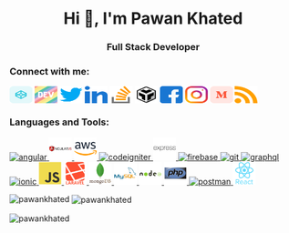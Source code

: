 <h1 align="center">Hi 👋, I'm Pawan Khated</h1>
<h3 align="center">Full Stack Developer</h3>



<!-- ### Blogs posts -->
<!-- BLOG-POST-LIST:START -->
<!-- BLOG-POST-LIST:END --> 

<h3 align="left">Connect with me:</h3>
<p align="left">
<a href="https://codepen.io/pawankhated" target="blank"><img align="center" src="assets/codepen.svg" alt="pawankhated" height="30" width="40" /></a>
<a href="https://dev.to/pawankhated" target="blank"><img align="center" src="assets/devto.svg" alt="pawankhated" height="30" width="40" /></a>
<a href="https://twitter.com/pawankhated" target="blank"><img align="center" src="assets/twitter.svg" alt="pawankhated" height="30" width="40" /></a>
<a href="https://linkedin.com/in/pawankhated" target="blank"><img align="center" src="assets/linked-in-alt.svg" alt="pawankhated" height="30" width="40" /></a>
<a href="[https://stackoverflow.com/users/pawankhated](https://softwarerecs.stackexchange.com/users/78829/pawan-jain)" target="blank"><img align="center" src="assets/stack-overflow.svg" alt="pawankhated" height="30" width="40" /></a>
<a href="https://codesandbox.com/pawankhated" target="blank"><img align="center" src="assets/codesandbox.svg" alt="pawankhated" height="30" width="40" /></a>
<a href="https://fb.com/pawanjain11" target="blank"><img align="center" src="assets/facebook.svg" alt="pawanjain11" height="30" width="40" /></a>
<a href="https://instagram.com/pawanjain11" target="blank"><img align="center" src="assets/instagram.svg" alt="pawanjain11" height="30" width="40" /></a>
<a href="https://medium.com/@pawankhated" target="blank"><img align="center" src="assets/medium.svg" alt="@pawankhated" height="30" width="40" /></a>
<a href="/pawanjain11" target="blank"><img align="center" src="assets/rss.svg" alt="pawanjain11" height="30" width="40" /></a>
</p>

<h3 align="left">Languages and Tools:</h3>
<p align="left"> <a href="https://angular.io" target="_blank" rel="noreferrer"> <img src="https://angular.io/assets/images/logos/angular/angular.svg" alt="angular" width="40" height="40"/> </a> <a href="https://angular.io" target="_blank" rel="noreferrer"> <img src="https://raw.githubusercontent.com/devicons/devicon/master/icons/angularjs/angularjs-original-wordmark.svg" alt="angularjs" width="40" height="40"/> </a> <a href="https://aws.amazon.com" target="_blank" rel="noreferrer"> <img src="https://raw.githubusercontent.com/devicons/devicon/master/icons/amazonwebservices/amazonwebservices-original-wordmark.svg" alt="aws" width="40" height="40"/> </a> <a href="https://codeigniter.com" target="_blank" rel="noreferrer"> <img src="https://cdn.worldvectorlogo.com/logos/codeigniter.svg" alt="codeigniter" width="40" height="40"/> </a> <a href="https://expressjs.com" target="_blank" rel="noreferrer"> <img src="https://raw.githubusercontent.com/devicons/devicon/master/icons/express/express-original-wordmark.svg" alt="express" width="40" height="40"/> </a> <a href="https://firebase.google.com/" target="_blank" rel="noreferrer"> <img src="https://www.vectorlogo.zone/logos/firebase/firebase-icon.svg" alt="firebase" width="40" height="40"/> </a> <a href="https://git-scm.com/" target="_blank" rel="noreferrer"> <img src="https://www.vectorlogo.zone/logos/git-scm/git-scm-icon.svg" alt="git" width="40" height="40"/> </a> <a href="https://graphql.org" target="_blank" rel="noreferrer"> <img src="https://www.vectorlogo.zone/logos/graphql/graphql-icon.svg" alt="graphql" width="40" height="40"/> </a> <a href="https://ionicframework.com" target="_blank" rel="noreferrer"> <img src="https://upload.wikimedia.org/wikipedia/commons/d/d1/Ionic_Logo.svg" alt="ionic" width="40" height="40"/> </a> <a href="https://developer.mozilla.org/en-US/docs/Web/JavaScript" target="_blank" rel="noreferrer"> <img src="https://raw.githubusercontent.com/devicons/devicon/master/icons/javascript/javascript-original.svg" alt="javascript" width="40" height="40"/> </a> <a href="https://laravel.com/" target="_blank" rel="noreferrer"> <img src="https://raw.githubusercontent.com/devicons/devicon/master/icons/laravel/laravel-plain-wordmark.svg" alt="laravel" width="40" height="40"/> </a> <a href="https://www.mongodb.com/" target="_blank" rel="noreferrer"> <img src="https://raw.githubusercontent.com/devicons/devicon/master/icons/mongodb/mongodb-original-wordmark.svg" alt="mongodb" width="40" height="40"/> </a> <a href="https://www.mysql.com/" target="_blank" rel="noreferrer"> <img src="https://raw.githubusercontent.com/devicons/devicon/master/icons/mysql/mysql-original-wordmark.svg" alt="mysql" width="40" height="40"/> </a> <a href="https://nodejs.org" target="_blank" rel="noreferrer"> <img src="https://raw.githubusercontent.com/devicons/devicon/master/icons/nodejs/nodejs-original-wordmark.svg" alt="nodejs" width="40" height="40"/> </a> <a href="https://www.php.net" target="_blank" rel="noreferrer"> <img src="https://raw.githubusercontent.com/devicons/devicon/master/icons/php/php-original.svg" alt="php" width="40" height="40"/> </a> <a href="https://postman.com" target="_blank" rel="noreferrer"> <img src="https://www.vectorlogo.zone/logos/getpostman/getpostman-icon.svg" alt="postman" width="40" height="40"/> </a> <a href="https://reactjs.org/" target="_blank" rel="noreferrer"> <img src="https://raw.githubusercontent.com/devicons/devicon/master/icons/react/react-original-wordmark.svg" alt="react" width="40" height="40"/> </a> </p>

<p><img align="left" src="https://github-readme-stats.vercel.app/api/top-langs?username=pawankhated&show_icons=true&locale=en&layout=compact" alt="pawankhated" /></p>

<p>&nbsp;<img align="center" src="https://github-readme-stats.vercel.app/api?username=pawankhated&show_icons=true&locale=en" alt="pawankhated" /></p>

<p><img align="center" src="https://github-readme-streak-stats.herokuapp.com/?user=pawankhated&" alt="pawankhated" /></p>
